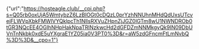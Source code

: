 {"url":"https://hosteagle.club/__cpi.php?s=Q05rb0oxUjA5WmtybzZ6LzBIOGt0cDQzL0prYzhNNUhnMHdQdUxsUTcvejFLWVpXbkFMWlVYQklpcTh1NllsRXVuZHpnZjJGZ0lGTm8wU1NWNDROb0tGR3NQcEE4OGlhNHpHakNpaTRlNzkwcHd2dGFDZmNNMkgyQk9IN09DbUVnTnNkbk0xdE5uYXgraE1YZ05ia0V3PT0%3D&r=aW5zdGFncmFtLmNvbQ%3D%3D&__cpo=1"}
